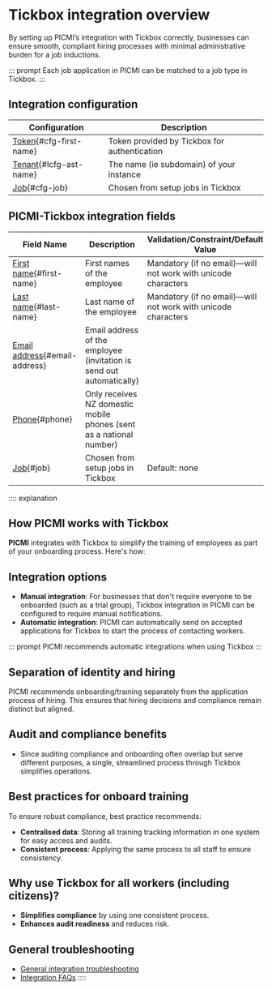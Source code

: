 # Tickbox integration overview

By setting up PICMI’s integration with Tickbox correctly, businesses can ensure smooth, compliant hiring processes with
minimal administrative burden for a job inductions.

::: prompt
Each job application in PICMI can be matched to a job type in Tickbox.
:::

## Integration configuration

| Configuration                             | Description                                  |
|-------------------------------------------|----------------------------------------------|
| [Token](#cfg-first-name){#cfg-first-name} | Token provided by Tickbox for authentication |
| [Tenant](#cfg-last-name){#lcfg-ast-name}  | The  name (ie subdomain) of your instance    |
| [Job](#cfg-job){#cfg-job}                 | Chosen from setup jobs in Tickbox            |

## PICMI-Tickbox integration fields

| Field Name                                      | Description                                                          | Validation/Constraint/Default Value                           | Source                    |
|-------------------------------------------------|----------------------------------------------------------------------|---------------------------------------------------------------|---------------------------|
| [First name](#first-name){#first-name}          | First names of the employee                                          | Mandatory (if no email)—will not work with unicode characters | Personal Information      |
| [Last name](#last-name){#last-name}             | Last name of the employee                                            | Mandatory (if no email)—will not work with unicode characters | Personal Information      |
| [Email address](#email-address){#email-address} | Email address of the employee (invitation is send out automatically) |                                                               | Personal Information      |
| [Phone](#phone){#phone}                         | Only receives NZ domestic mobile phones (sent as a national number)  |                                                               | Personal Information      |
| [Job](#job){#job}                               | Chosen from setup jobs in Tickbox                                    | Default: none                                                 | Integration Configuration |

:::: explanation

## How PICMI works with Tickbox

**PICMI** integrates with Tickbox to simplify the training of employees as part of your onboarding process. Here's how:

## Integration options

- **Manual integration**: For businesses that don't require everyone to be onboarded (such as a trial group), Tickbox
  integration in PICMI can be configured to require manual notifications.
- **Automatic integration**: PICMI can automatically send on accepted applications for Tickbox to start the process of
  contacting workers.

::: prompt
PICMI recommends automatic integrations when using Tickbox
:::

## Separation of identity and hiring

PICMI recommends onboarding/training separately from the application process of hiring. This ensures that hiring
decisions and compliance remain distinct but aligned.

## Audit and compliance benefits

- Since auditing compliance and onboarding often overlap but serve different purposes, a single, streamlined process
  through Tickbox simplifies operations.

## Best practices for onboard training

To ensure robust compliance, best practice recommends:

- **Centralised data**: Storing all training tracking information in one system for easy access and audits.
- **Consistent process**: Applying the same process to all staff to ensure consistency.

## Why use Tickbox for all workers (including citizens)?

- **Simplifies compliance** by using one consistent process.
- **Enhances audit readiness** and reduces risk.

## General troubleshooting

- [General integration troubleshooting](integrations#troubleshooting)
- [Integration FAQs](../faqs#integrations)
  ::::
